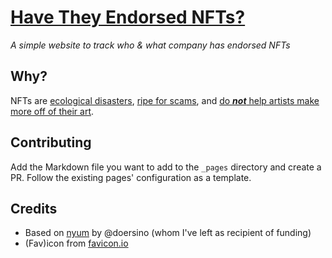 # [Have They Endorsed NFTs?](https://havetheyendorsednfts.com/)

*A simple website to track who & what company has endorsed NFTs*

## Why?

NFTs are [ecological disasters](https://www.theverge.com/2021/3/15/22328203/nft-cryptoart-ethereum-blockchain-climate-change), [ripe for scams](https://www.vice.com/en/article/y3dyem/investors-spent-millions-on-evolved-apes-nfts-then-they-got-scammed), and [do **_not_** help artists make more off of their art](https://thatkimparker.medium.com/most-artists-are-not-making-money-off-nfts-and-here-are-some-graphs-to-prove-it-c65718d4a1b8).

## Contributing

Add the Markdown file you want to add to the `_pages` directory and create a PR. Follow the existing pages' configuration as a template.

## Credits

- Based on [nyum](https://github.com/doersino/nyum) by @doersino (whom I've left as recipient of funding)
- (Fav)icon from [favicon.io](https://favicon.io/emoji-favicons/litter-in-bin-sign/)